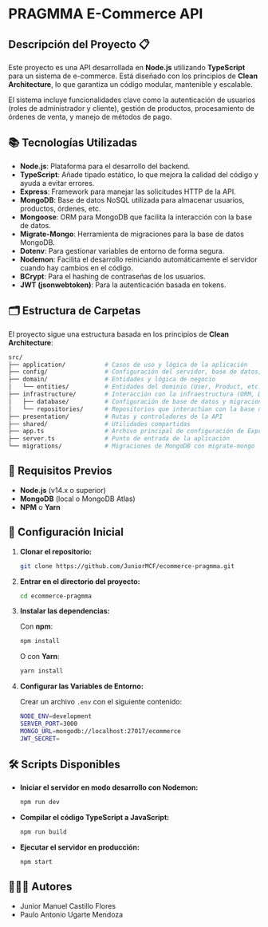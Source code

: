 # PRAGMMA E-Commerce API

## Descripción del Proyecto 📋
Este proyecto es una API desarrollada en **Node.js** utilizando **TypeScript** para un sistema de e-commerce. Está diseñado con los principios de **Clean Architecture**, lo que garantiza un código modular, mantenible y escalable.

El sistema incluye funcionalidades clave como la autenticación de usuarios (roles de administrador y cliente), gestión de productos, procesamiento de órdenes de venta, y manejo de métodos de pago.

## 📚 Tecnologías Utilizadas
- **Node.js**: Plataforma para el desarrollo del backend.
- **TypeScript**: Añade tipado estático, lo que mejora la calidad del código y ayuda a evitar errores.
- **Express**: Framework para manejar las solicitudes HTTP de la API.
- **MongoDB**: Base de datos NoSQL utilizada para almacenar usuarios, productos, órdenes, etc.
- **Mongoose**: ORM para MongoDB que facilita la interacción con la base de datos.
- **Migrate-Mongo**: Herramienta de migraciones para la base de datos MongoDB.
- **Dotenv**: Para gestionar variables de entorno de forma segura.
- **Nodemon**: Facilita el desarrollo reiniciando automáticamente el servidor cuando hay cambios en el código.
- **BCrypt**: Para el hashing de contraseñas de los usuarios.
- **JWT (jsonwebtoken)**: Para la autenticación basada en tokens.

## 🗂 Estructura de Carpetas
El proyecto sigue una estructura basada en los principios de **Clean Architecture**:

```bash
src/
├── application/           # Casos de uso y lógica de la aplicación
├── config/                # Configuración del servidor, base de datos, etc.
├── domain/                # Entidades y lógica de negocio
│   └── entities/          # Entidades del dominio (User, Product, etc.)
├── infrastructure/        # Interacción con la infraestructura (ORM, DB, etc.)
│   ├── database/          # Configuración de base de datos y migraciones
│   └── repositories/      # Repositorios que interactúan con la base de datos
├── presentation/          # Rutas y controladores de la API
├── shared/                # Utilidades compartidas
├── app.ts                 # Archivo principal de configuración de Express
├── server.ts              # Punto de entrada de la aplicación
└── migrations/            # Migraciones de MongoDB con migrate-mongo
```

## 🚀 Requisitos Previos
- **Node.js** (v14.x o superior)
- **MongoDB** (local o MongoDB Atlas)
- **NPM** o **Yarn**

## 🔧 Configuración Inicial

1. **Clonar el repositorio:**

    ```bash
    git clone https://github.com/JuniorMCF/ecommerce-pragmma.git
    ```

2. **Entrar en el directorio del proyecto:**

    ```bash
    cd ecommerce-pragmma
    ```

3. **Instalar las dependencias:**

    Con **npm**:

    ```bash
    npm install
    ```

    O con **Yarn**:

    ```bash
    yarn install
    ```

4. **Configurar las Variables de Entorno:**

    Crear un archivo `.env` con el siguiente contenido:

    ```bash
    NODE_ENV=development
    SERVER_PORT=3000
    MONGO_URL=mongodb://localhost:27017/ecommerce
    JWT_SECRET=
    ```

## 🛠 Scripts Disponibles

- **Iniciar el servidor en modo desarrollo con Nodemon:**

    ```bash
    npm run dev
    ```

- **Compilar el código TypeScript a JavaScript:**

    ```bash
    npm run build
    ```

- **Ejecutar el servidor en producción:**

    ```bash
    npm start
    ```

## 👩🏻‍💻 Autores
- Junior Manuel Castillo Flores
- Paulo Antonio Ugarte Mendoza
